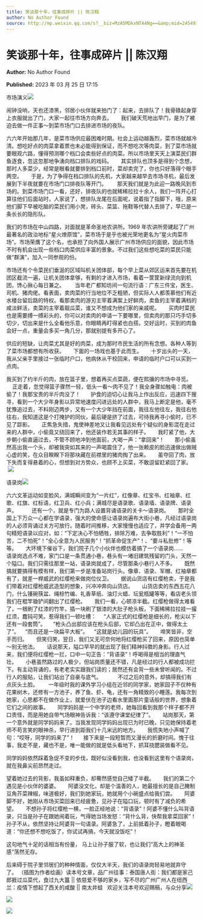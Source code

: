 ```yaml
---
title: 笑谈那十年，往事成碎片 || 陈汉翔
author: No Author Found
source: http://mp.weixin.qq.com/s?__biz=MzA5MDkxNTA4Ng==&amp;mid=2454913356&amp;idx=1&amp;sn=d63b1293e17f1b3285448c53203aa529&amp;chksm=87a3c92db0d4403b928243f9dc140b1f80e4644612af2610c83aa049d2935c45cd73f86eb86a#rd
---
```


# 笑谈那十年，往事成碎片 || 陈汉翔

**Author:** No Author Found

**Published:** 2023 年 03 月 25 日 17:15

市场演义![](https://mmbiz.qpic.cn/mmbiz_gif/bL2iaicTYdZn5CF7QcONGtHicX90Yka5D31qfqYNfUI559b1iatScVFLHf0yFgYrB1SLMiaRbWyatLO1yK3VCK3Zwtw/640?wx_fmt=gif)

闹钟没响，天也还漆黑，邻居小伙伴就来拍门了：起来，去排队了！我骨碌起身穿上衣服就出了门，大家一起往市场方向奔去。      我们破天荒地出早门，是为了被迫去做一件正事～到菜市场门口去排进市场的夜队。

六六年开始那几年，是菜市场供应最困难时期。社会上运动越轰烈，菜市场就越冷清。想吃好点的肉菜拿着票也未必能得到保证，而不想吃次等肉菜，到了菜市场就要眼观六路，懂得预测哪个档口会卖些好点的肉菜。所以市场里天天上演菜民们群鱼逐食，忽这忽那地争湧向档口排队的戏码。      其实排队也顶多是得到个念想，那时人多菜少，经常是眼看就要排到档口前时，菜却卖完了，你也只好落得个眼手两空。      于是，为了争得在档口排队的先机，大家越来越早去市场寻机，最后发展到下半夜就要在市场门口排夜队等开门。       那天我们就是为此迎一路晚风到市场的。到菜市场门口一看，还好，排夜队的也就稀稀拉拉十余人，我们一阵开心打算往他们后面站时，人家说了，想排队龙尾在后面呢，说着指了指脚下，哦，原来他们脚下早被吃脑的菜民们用小凳，砖头、菜篮、拖鞋等代替人去排了，早已是一条长长的隐形队。

我们的市场在中山四路，对面就是革命圣地农讲所。1969 年农讲所旁建起了广州最著名的政治地标“星火燎原馆”，菜市场于是乎也被光荣地更名为“星火肉菜市场”。市场荣膺了这个名，也承担了向外国人展示广州市场供应的面貌，因此市场不时有机会出现一些档口肉菜供应丰富的景象。不过我们这些想吃菜的菜民只能做“群演”，加入一同参观的份。

市场还有个令菜民们垂涎的区域叫机关团体部，每个早上菜从郊区运来首先要在机团区截流一遍，让机关团体拿够，有剩的才进入市场，看着一筐筐新绿流向到机团，馋心揪心每日兼之。       当年老广都知坊间一句流行语：广东三件宝，医生、司机、猪肉佬。看表面，卖肉菜的行当地位不乏粗陋，但实际人人都羡慕他们有近水楼台留后路的特权。看那卖肉的游刃主宰着满案上好鲜肉，卖鱼的主宰着满档的咸淡鲜活，卖菜的主宰着靓瓜菜，谁又不想成为他们家的亲戚呢。      买肉时菜民也是需要搏一搏彩头的，你可以对卖肉的申请一下要哪里，但卖肉的那只巧手切多切少，切出来是什么全看他乐意，你眼睛再盯得紧也白搭。交好运时，买到的肉鱼会好一点，重量会多买一角几分，那就别提有多开心了。

供应的短缺，让肉菜尤其是好的肉菜，成为那时市民生活的所有念想。各种人等到了菜市场都想有所收获。      下面的一场戏也基于此而生。      十岁出头的一天，我从父亲手里接过一张临时户口，他病休从干校回来，申请的临时户口可以买到一点肉。

我买到了约半斤的肉，放在篮子里，想着再买点菜蔬，便在熙攘的市场中寻觅。       正走着，忽觉得篮子骤然一轻，低头一看～肉不见了！我全身骤如触电：肉被偷了！我那宝贵的半斤肉没了！       护食的迫切心让我马上作出反应，迅速四下搜寻，看到一个大少年身影以异常地速度闪进远处的人群中，我马上断定是他，毫不犹豫追过去，不料刚迈两步，又有一个大少年挡在前面，我往左他往左，我往右他往右，我知道这是个打掩护的同伙，最后硬是挤了过去，可待我再寻小偷时，已不见了踪影。      正焦急失措，鬼使神差地又让我看见远处有个疑似的身影混在走过来的人群中，小偷竟又绕回来了，他还装作若无其事的样子。      我盯紧了他，大步朝小偷直逼过去，不管不顾地冲到他面前，大喝一声：“拿回来”！       那小偷虽然高出我一个头，却被我突如其来的一声喝震住了，他一张赖皮的脸迅速做出做贼心虚的笑，在众目睽睽下将那块藏在前襟里的猪肉掏了出来。      虽夺回了肉，放下失而复得悬着的心，但想到对方势众，也顾不上买菜，不敢逗留赶紧回了家。     ![](https://mmbiz.qpic.cn/mmbiz_gif/bL2iaicTYdZn5CF7QcONGtHicX90Yka5D31qfqYNfUI559b1iatScVFLHf0yFgYrB1SLMiaRbWyatLO1yK3VCK3Zwtw/640?wx_fmt=gif)

语录岗![](https://mmbiz.qpic.cn/mmbiz_jpg/PJWG74pLsMZicNMjznmUedONRoNPtfF5qz3ibCf0QlhibjJG2m6JibP6bWiblIvnoAiaEcTIovqpJt6zGwdRY8r8leTA/640)

六六文革运动如变脸风，满城瞬间变为“一片红”，红像章、红宝书、红袖章、红歌、红旗、红标语，红卫兵、红小兵；满城尽是语录歌、语录墙、语录牌、语录声。          还有一个，就是专门为路人设置背诵语录的关卡～语录岗。      那时全国上下万众一心都在学语录，强大的使命感让语录岗遍布大街小巷，凡经过语录岗的人必须背诵过关方可放行。随着时间推移，大家慢慢也适应了，并学会备用一两句精短语录以应对，如：“下定决心不怕牺牲，排除万难，去争取胜利”！“一不怕苦，二不怕死”！“全心全意为人民服务”！“抓革命促生产”！、“要斗私批修”！等等。      大环境下催谷下，我们院子几个小伙伴也模仿着搞了一个语录岗……      语录岗选点不难，家门口是一条贯通小巷，巷头有一堵旧建筑残留的门头，天然一个隘口。我们只需往那里一站，语录岗就成了，尽管那条小巷行人不多。      既然搞就要搞得有模有样，我们第一步是准备站岗行头。像章、语录、军帽、红袖章都有了，就差一桿威武的红缨枪来做岗位仪卫。      据说山货店有红缨枪卖，于是我们带着对红缨枪威武造型的想象，兴冲冲奔向山货店。      山货店卖的东西五花八门，什么镬碗筷盆、绳棕竹编、礼香草纸、油灯火蜡、坛瓮瓶罐等等，看店老头领我们在棍竿锄铲间翻出了红缨枪。      我们一看，心顿凉半截。红缨枪做得太难看了，一根刷了红漆的竹竿，插一块刷了银漆的大肚子枪头板，下面稀稀拉拉挂一撮红须，蠢钝可笑。惹得我们一顿吐槽：     “人家正式的红缨枪是细长的，枪尖以下还有一段套筒”。     “枪头凸出部应该在枪头后部，它却凸出在正中，做得太土了”。    “而且还是一块扁平大板”。    “这就是幼儿园的玩具”。      啼笑皆非，空手而归。      但笑归笑，翌日，我们又无可奈何地将红缨枪买了回来，原因也简单～别无他法。      话说那天，隘口早早的就出现了我们精神抖擞的身影。行人过来，我们便将红缨枪一拦，口中一句正告：“背语录”！呼喝得是相当的理直气壮。      小巷虽然路过的人极少，但站岗质量还不错，凡是经过的行人都被成功拦下。有主动背诵的，有老老实实跟我们读的；居然还有会背一些未曾听闻的。不过行人的服贴，让我们站出了自豪与底气。           不过之后的意外，却搞得我们有点灰头土脸。       一年级时我的课外学习小组在近邻的同学家，她家园子不仅种有花果树木，还修有一方池子，养了鱼、虾、龟，还有一角精致的小睡莲。我每次到她家，心思都不在做作业上，就爱伏在池子边看水里面那片童话般的世界，想象着它们之间的故事。      同学妈妈是一个中学的老师，她每回看到我那个样子都不开口责怪，而是用她自带气场眼神告诉我：“该遵守课堂纪律了”。      站岗那天，第一个意外就是同学妈妈来了。当我发现同学妈妈出现已为时已晚，只见她保持着老师不苟言笑的眼神杀，早行进到距我们十几米远的地方。      我慌失地小声喊了句：“哎呀，同学的妈来了”！      接下来是一段短暂而又漫长的折磨时间。愧于往事，我走不是，藏也不是，唯一能做的就是低头看地下，抓耳挠腮装做看不见。

同学妈妈依然踩着急促不变的步伐，既好似没看到我，也没看到这里有个语录岗，就在我鼻尖前昂然走过。

望着她过去的背影，我虽如释重负，却蓦然感觉自己矮了半截。      我们的第二个遇见是小伙伴的婆婆。      阿婆没文化，却是个温善的人，她最擅长的是自己腌制豆角芥菜辣椒，味道极好，我们到她家玩，她就用个小碗盛点给我们尝。      阿婆脚不好，她刚从市场买菜回来已经疲惫，见孙子在隘口玩，顿时有了减负的希望。      不想孙子将红缨枪一横，一脸正经地说：“背语录”！阿婆不懂什么叫背语录，只当是孙子在跟她闹着玩，气得她当场发怒：“背什么背，快帮我拿菜回家”！孙子不从，依然坚持让阿婆背一句语录。阿婆急了，上前抵着孙子，瞪着眼喝道：“你还想不想吃饭了，你试试再搞，今天就没饭吃”！

这句地气十足的话相当有份量， 马上让孙子服了软，也让我们“高大上的神圣感”荡然无存。

后来碍于院子里邻居们的种种情面，仅仅大半天，我们的语录岗轻易地就弃守了。 （插图为作者绘画）读本号文章，品广州往事：泰国唐人街：我们都是家己郎捱过瓜菜代，食过九大簋 || 依慈爱不够的家乡，写不尽的广州广州人在纽西兰：疫情下想起了西关的咸酸 || 南太井蛙   欢迎关注本号欢迎赐稿，与众分享![](https://mmbiz.qpic.cn/mmbiz_gif/bL2iaicTYdZn5CF7QcONGtHicX90Yka5D31qfqYNfUI559b1iatScVFLHf0yFgYrB1SLMiaRbWyatLO1yK3VCK3Zwtw/640?wx_fmt=gif)

![](https://mmbiz.qpic.cn/mmbiz_gif/bL2iaicTYdZn5CF7QcONGtHicX90Yka5D31qfqYNfUI559b1iatScVFLHf0yFgYrB1SLMiaRbWyatLO1yK3VCK3Zwtw/640?wx_fmt=gif)

![](https://mmbiz.qpic.cn/mmbiz_jpg/PJWG74pLsMZicNMjznmUedONRoNPtfF5qRUI63bcO4VKQXyn3jBrQUF0Id7bWyAzENLrNib5op79yBLPazafg1icg/640)
